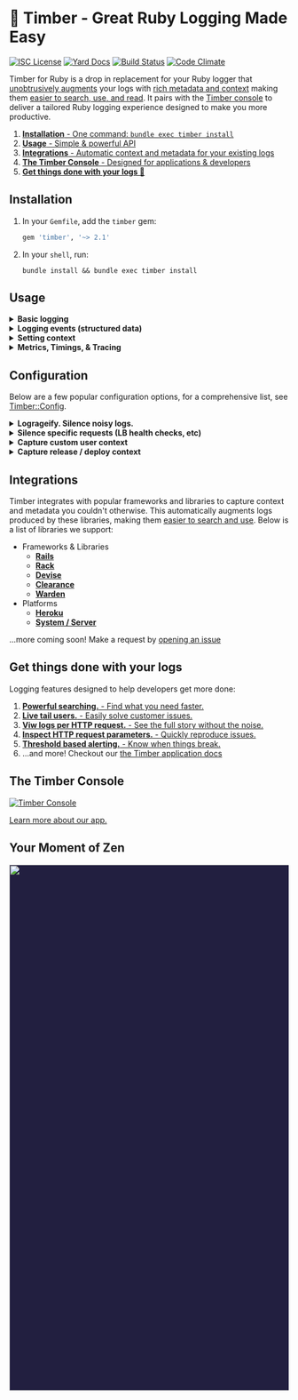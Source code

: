 # 🌲 Timber - Great Ruby Logging Made Easy

[![ISC License](https://img.shields.io/badge/license-ISC-ff69b4.svg)](LICENSE.md)
[![Yard Docs](http://img.shields.io/badge/yard-docs-blue.svg)](http://www.rubydoc.info/github/timberio/timber-ruby)
[![Build Status](https://travis-ci.org/timberio/timber-ruby.svg?branch=master)](https://travis-ci.org/timberio/timber-ruby)
[![Code Climate](https://codeclimate.com/github/timberio/timber-ruby/badges/gpa.svg)](https://codeclimate.com/github/timberio/timber-ruby)

Timber for Ruby is a drop in replacement for your Ruby logger that
[unobtrusively augments](https://timber.io/docs/concepts/structuring-through-augmentation) your
logs with [rich metadata and context](https://timber.io/docs/concepts/metadata-context-and-events)
making them [easier to search, use, and read](#get-things-done-with-your-logs). It pairs with the
[Timber console](#the-timber-console) to deliver a tailored Ruby logging experience designed to make
you more productive.

1. [**Installation** - One command: `bundle exec timber install`](#installation)
2. [**Usage** - Simple & powerful API](#usage)
3. [**Integrations** - Automatic context and metadata for your existing logs](#integrations)
4. [**The Timber Console** - Designed for applications & developers](#the-timber-console)
5. [**Get things done with your logs 💪**](#get-things-done-with-your-logs)


## Installation

1. In your `Gemfile`, add the `timber` gem:

    ```ruby
    gem 'timber', '~> 2.1'
    ```

2. In your `shell`, run:

    ```
    bundle install && bundle exec timber install
    ```


## Usage

<details><summary><strong>Basic logging</strong></summary><p>

Use the `Timber::Logger` just like you would `::Logger`:

```ruby
logger.debug("Debug message")
logger.info("Info message")
logger.warn("Warn message")
logger.error("Error message")
logger.fatal("Fatal message")
```

* [Search it](https://timber.io/docs/app/console/searching) with queries like: `error message`
* [Alert on it](https://timber.io/docs/app/console/alerts) with threshold based alerts
* [View this event's metadata and context](https://timber.io/docs/app/console/view-metadata-and-context)

[...read more in our docs](https://timber.io/docs/languages/ruby/usage/basic-logging)

---

</p></details>

<details><summary><strong>Logging events (structured data)</strong></summary><p>

Log structured data without sacrificing readability:

```ruby
logger.warn "Payment rejected", payment_rejected: {customer_id: "abcd1234", amount: 100, reason: "Card expired"}
```

* [Search it](https://timber.io/docs/app/console/searching) with queries like: `type:payment_rejected` or `payment_rejected.amount:>100`
* [Alert on it](https://timber.io/docs/app/console/alerts) with threshold based alerts
* [View this event's data and context](https://timber.io/docs/app/console/view-metadata-and-context)

...[read more in our docs](https://timber.io/docs/languages/ruby/usage/custom-events)

---

</p></details>

<details><summary><strong>Setting context</strong></summary><p>

Add shared structured data across your logs:

```ruby
Timber.with_context(job: {id: 123}) do
  logger.info("Background job execution started")
  # ... code here
  logger.info("Background job execution completed")
end
```

* [Search it](https://timber.io/docs/app/console/searching) with queries like: `job.id:123`
* [View this context when viewing a log's metadata](https://timber.io/docs/app/console/view-metadata-and-context)

...[read more in our docs](https://timber.io/docs/languages/ruby/usage/custom-context)

---

</p></details>

<details><summary><strong>Metrics, Timings, & Tracing</strong></summary><p>

Time code blocks:

```ruby
timer = Timber.start_timer
# ... code to time ...
logger.info("Processed background job", background_job: {time_ms: timer})
```

Log generic metrics:

```ruby
logger.info("Credit card charged", credit_card_charge: {amount: 123.23})
```

* [Search it](https://timber.io/docs/app/console/searching) with queries like: `background_job.time_ms:>500`
* [Alert on it](https://timber.io/docs/app/console/alerts) with threshold based alerts
* [View this log's metadata in the console](https://timber.io/docs/app/console/view-metadata-and-context)

...[read more in our docs](https://timber.io/docs/languages/ruby/usage/metrics-and-timings)

</p></details>


## Configuration

Below are a few popular configuration options, for a comprehensive list, see
[Timber::Config](http://www.rubydoc.info/github/timberio/timber-ruby/Timber/Config).

<details><summary><strong>Logrageify. Silence noisy logs.</strong></summary><p>

Silence noisy logs that aren't of value to you, just like
[lograge](https://github.com/roidrage/lograge):

```ruby
# config/initializers/timber.rb
Timber.config.logrageify!()
```

It turns this:

```
Started GET "/" for 127.0.0.1 at 2012-03-10 14:28:14 +0100
Processing by HomeController#index as HTML
  Rendered text template within layouts/application (0.0ms)
  Rendered layouts/_assets.html.erb (2.0ms)
  Rendered layouts/_top.html.erb (2.6ms)
  Rendered layouts/_about.html.erb (0.3ms)
  Rendered layouts/_google_analytics.html.erb (0.4ms)
Completed 200 OK in 79ms (Views: 78.8ms | ActiveRecord: 0.0ms)
```

Into this:

```
Get "/" sent 200 OK in 79ms
```

### Pro-tip: Keep controller call logs (recommended)

Feel free to deviate and customize which logs you silence. We recommend a slight deviation
from lograge with the following settings:

```ruby
# config/initializers/timber.rb

Timber.config.integrations.action_view.silence = true
Timber.config.integrations.active_record.silence = true
Timber.config.integrations.rack.http_events.collapse_into_single_event = true
```

This does _not_ silence the controller call log event. This is because Timber captures the
parameters passed to the controller, which are generally valuable when debugging.

For a full list of integration settings, see
[Timber::Config::Integrations](http://www.rubydoc.info/github/timberio/timber-ruby/Timber/Config/Integrations)

---

</p></details>

<details><summary><strong>Silence specific requests (LB health checks, etc)</strong></summary><p>

Silencing noisy requests can be helpful for silencing load balance health checks, bot scanning,
or activity that generally is not meaningful to you. The following will silence all
`[GET] /_health` requests:

```ruby
# config/initializers/timber.rb

Timber.config.integrations.rack.http_events.silence_request = lambda do |rack_env, rack_request|
  rack_request.path == "/_health"
end
```

We require a block because it gives you complete control over how you want to silence requests.
The first parameter being the traditional Rack env hash, the second being a
[Rack Request](http://www.rubydoc.info/gems/rack/Rack/Request) object.

---

</p></details>

<details><summary><strong>Capture custom user context</strong></summary><p>

By default Timber automatically captures user context for most of the popular authentication
libraries (Devise, and Clearance). See
[Timber::Integrations::Rack::UserContext](http://www.rubydoc.info/github/timberio/timber-ruby/Timber/Integrations/Rack/UserContext)
for a complete list.

In cases where you Timber doesn't support your strategy, or you want to customize it further,
you can do so like:

```ruby
# config/initializers/timber.rb

Timber.config.integrations.rack.user_context.custom_user_hash = lambda do |rack_env|
  user = rack_env['warden'].user
  if user
    {
      id: user.id, # unique identifier for the user, can be an integer or string,
      name: user.name, # identifiable name for the user,
      email: user.email, # user's email address
    }
  else
    nil
  end
end
```

*All* of the user hash keys are optional, but you must provide at least one.

---

</p></details>

<details><summary><strong>Capture release / deploy context</strong></summary><p>

[Timber::Contexts::Release](http://www.rubydoc.info/github/timberio/timber-ruby/Timber/Contexts/Release)
tracks the current application release and version.

If you're on Heroku, simply enable the
[dyno metadata](https://devcenter.heroku.com/articles/dyno-metadata) feature. If you are not,
set the following environment variables and this context will be added automatically:

1. `RELEASE_COMMIT` - Ex: `2c3a0b24069af49b3de35b8e8c26765c1dba9ff0`
2. `RELEASE_CREATED_AT` - Ex: `2015-04-02T18:00:42Z`
3. `RELEASE_VERSION` - Ex: `v2.3.1`

All variables are optional, but at least one must be present.

---

</p></details>


## Integrations

Timber integrates with popular frameworks and libraries to capture context and metadata you
couldn't otherwise. This automatically augments logs produced by these libraries, making them
[easier to search and use](#do-amazing-things-with-your-logs). Below is a list of libraries we
support:

* Frameworks & Libraries
   * [**Rails**](https://timber.io/docs/languages/ruby/integrations/rails)
   * [**Rack**](https://timber.io/docs/languages/ruby/integrations/rack)
   * [**Devise**](https://timber.io/docs/languages/ruby/integrations/devise)
   * [**Clearance**](https://timber.io/docs/languages/ruby/integrations/clearnace)
   * [**Warden**](https://timber.io/docs/languages/ruby/integrations/devise)
* Platforms
   * [**Heroku**](https://timber.io/docs/languages/ruby/integrations/heroku)
   * [**System / Server**](https://timber.io/docs/languages/ruby/integrations/system)

...more coming soon! Make a request by [opening an issue](https://github.com/timberio/timber-ruby/issues/new)


## Get things done with your logs

Logging features designed to help developers get more done:

1. [**Powerful searching.** - Find what you need faster.](https://timber.io/docs/app/console/searching)
2. [**Live tail users.** - Easily solve customer issues.](https://timber.io/docs/app/console/tail-a-user)
3. [**Viw logs per HTTP request.** - See the full story without the noise.](https://timber.io/docs/app/console/trace-http-requests)
4. [**Inspect HTTP request parameters.** - Quickly reproduce issues.](https://timber.io/docs/app/console/inspect-http-requests)
5. [**Threshold based alerting.** - Know when things break.](https://timber.io/docs/app/alerts)
6. ...and more! Checkout our [the Timber application docs](https://timber.io/docs/app)


## The Timber Console

[![Timber Console](http://files.timber.io/images/readme-interface7.gif)](https://timber.io/docs/app)

[Learn more about our app.](https://timber.io/docs/app)

## Your Moment of Zen

<p align="center" style="background: #221f40;">
<a href="https://timber.io"><img src="http://files.timber.io/images/readme-log-truth.png" height="947" /></a>
</p>

